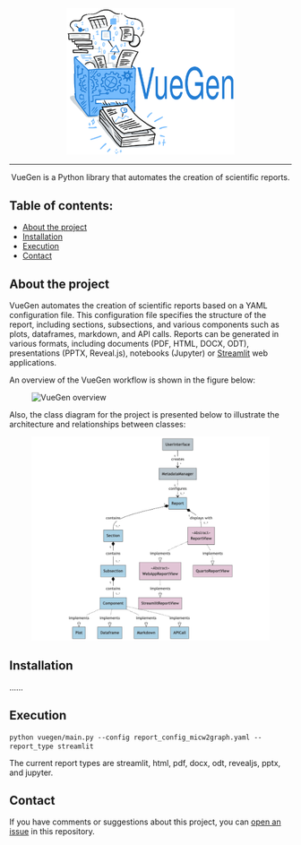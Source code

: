 <div align="center">
  <img width="300px" src="docs/images/vuegen_logo.svg">
</div>

-----------------

<p align="center">
   VueGen is a Python library that automates the creation of scientific reports.
</p>

## Table of contents:
- [About the project](#about-the-project)
- [Installation](#installation)
- [Execution](#execution)
- [Contact](#contact)

## About the project
VueGen automates the creation of scientific reports based on a YAML configuration file.  This configuration file specifies the structure of the report, including sections, subsections, and various components such as plots, dataframes, markdown, and API calls. Reports can be generated in various formats, including documents (PDF, HTML, DOCX, ODT), presentations (PPTX, Reveal.js), notebooks (Jupyter) or [Streamlit](streamlit) web applications.

An overview of the VueGen workflow is shown in the figure below:

<p align="center">
<figure>
  <img width="650px" src="docs/images/vuegen_graph_abstract.png" alt="VueGen overview"/>
</figure>
</p>

Also, the class diagram for the project is presented below to illustrate the architecture and relationships between classes:

<p align="center">
<figure>
  <img width="650px" src="docs/images/vuegen_classdiagram_noattmeth.png" alt="VueGen class diagram"/>
</figure>
</p>

## Installation
......

## Execution
``` shell
python vuegen/main.py --config report_config_micw2graph.yaml --report_type streamlit 
```
The current report types are streamlit, html, pdf, docx, odt, revealjs, pptx, and jupyter.

## Contact
If you have comments or suggestions about this project, you can [open an issue][issues] in this repository.

[issues]: https://github.com/Multiomics-Analytics-Group/vuegen/issues/new
[streamlit]: https://streamlit.io/ 